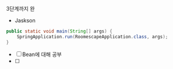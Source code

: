 

3단계까지 완
- Jaskson
```java
public static void main(String[] args) {  
    SpringApplication.run(RoomescapeApplication.class, args);  
}
```


- [ ] Bean에 대해 공부
- [ ] 